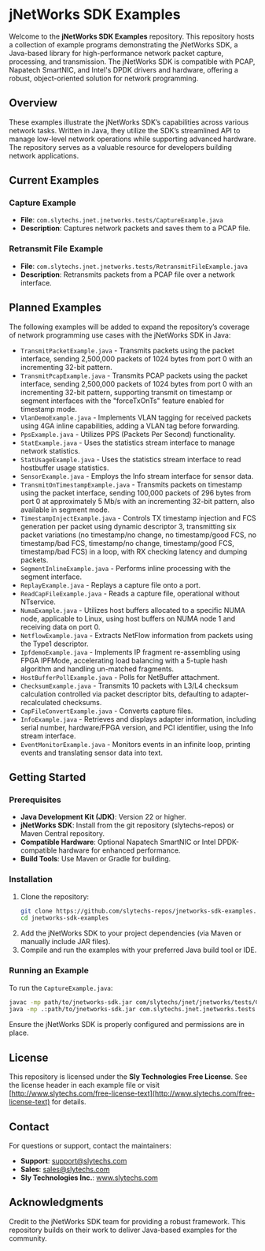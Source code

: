 # jNetWorks SDK Examples

Welcome to the **jNetWorks SDK Examples** repository. This repository hosts a collection of example programs demonstrating the jNetWorks SDK, a Java-based library for high-performance network packet capture, processing, and transmission. The jNetWorks SDK is compatible with PCAP, Napatech SmartNIC, and Intel's DPDK drivers and hardware, offering a robust, object-oriented solution for network programming.

## Overview

These examples illustrate the jNetWorks SDK’s capabilities across various network tasks. Written in Java, they utilize the SDK’s streamlined API to manage low-level network operations while supporting advanced hardware. The repository serves as a valuable resource for developers building network applications.

## Current Examples

### Capture Example
- **File**: `com.slytechs.jnet.jnetworks.tests/CaptureExample.java`
- **Description**: Captures network packets and saves them to a PCAP file.

### Retransmit File Example
- **File**: `com.slytechs.jnet.jnetworks.tests/RetransmitFileExample.java`
- **Description**: Retransmits packets from a PCAP file over a network interface.

## Planned Examples

The following examples will be added to expand the repository’s coverage of network programming use cases with the jNetWorks SDK in Java:
- `TransmitPacketExample.java` - Transmits packets using the packet interface, sending 2,500,000 packets of 1024 bytes from port 0 with an incrementing 32-bit pattern.
- `TransmitPcapExample.java` - Transmits PCAP packets using the packet interface, sending 2,500,000 packets of 1024 bytes from port 0 with an incrementing 32-bit pattern, supporting transmit on timestamp or segment interfaces with the "forceTxOnTs" feature enabled for timestamp mode.
- `VlanDemoExample.java` - Implements VLAN tagging for received packets using 4GA inline capabilities, adding a VLAN tag before forwarding.
- `PpsExample.java` - Utilizes PPS (Packets Per Second) functionality.
- `StatExample.java` - Uses the statistics stream interface to manage network statistics.
- `StatUsageExample.java` - Uses the statistics stream interface to read hostbuffer usage statistics.
- `SensorExample.java` - Employs the Info stream interface for sensor data.
- `TransmitOnTimestampExample.java` - Transmits packets on timestamp using the packet interface, sending 100,000 packets of 296 bytes from port 0 at approximately 5 Mb/s with an incrementing 32-bit pattern, also available in segment mode.
- `TimestampInjectExample.java` - Controls TX timestamp injection and FCS generation per packet using dynamic descriptor 3, transmitting six packet variations (no timestamp/no change, no timestamp/good FCS, no timestamp/bad FCS, timestamp/no change, timestamp/good FCS, timestamp/bad FCS) in a loop, with RX checking latency and dumping packets.
- `SegmentInlineExample.java` - Performs inline processing with the segment interface.
- `ReplayExample.java` - Replays a capture file onto a port.
- `ReadCapFileExample.java` - Reads a capture file, operational without NTservice.
- `NumaExample.java` - Utilizes host buffers allocated to a specific NUMA node, applicable to Linux, using host buffers on NUMA node 1 and receiving data on port 0.
- `NetflowExample.java` - Extracts NetFlow information from packets using the Type1 descriptor.
- `IpfdemoExample.java` - Implements IP fragment re-assembling using FPGA IPFMode, accelerating load balancing with a 5-tuple hash algorithm and handling un-matched fragments.
- `HostBufferPollExample.java` - Polls for NetBuffer attachment.
- `ChecksumExample.java` - Transmits 10 packets with L3/L4 checksum calculation controlled via packet descriptor bits, defaulting to adapter-recalculated checksums.
- `CapFileConvertExample.java` - Converts capture files.
- `InfoExample.java` - Retrieves and displays adapter information, including serial number, hardware/FPGA version, and PCI identifier, using the Info stream interface.
- `EventMonitorExample.java` - Monitors events in an infinite loop, printing events and translating sensor data into text.

## Getting Started

### Prerequisites
- **Java Development Kit (JDK)**: Version 22 or higher.
- **jNetWorks SDK**: Install from the git repository (slytechs-repos) or Maven Central repository.
- **Compatible Hardware**: Optional Napatech SmartNIC or Intel DPDK-compatible hardware for enhanced performance.
- **Build Tools**: Use Maven or Gradle for building.

### Installation
1. Clone the repository:
   ```bash
   git clone https://github.com/slytechs-repos/jnetworks-sdk-examples.git
   cd jnetworks-sdk-examples
   ```
2. Add the jNetWorks SDK to your project dependencies (via Maven or manually include JAR files).
3. Compile and run the examples with your preferred Java build tool or IDE.

### Running an Example
To run the `CaptureExample.java`:
```bash
javac -mp path/to/jnetworks-sdk.jar com/slytechs/jnet/jnetworks/tests/CaptureExample.java
java -mp .:path/to/jnetworks-sdk.jar com.slytechs.jnet.jnetworks.tests.CaptureExample
```
Ensure the jNetWorks SDK is properly configured and permissions are in place.

## License

This repository is licensed under the **Sly Technologies Free License**. See the license header in each example file or visit [http://www.slytechs.com/free-license-text](http://www.slytechs.com/free-license-text) for details.

## Contact

For questions or support, contact the maintainers:
- **Support**: support@slytechs.com
- **Sales**: sales@slytechs.com
- **Sly Technologies Inc.**: www.slytechs.com

## Acknowledgments

Credit to the jNetWorks SDK team for providing a robust framework. This repository builds on their work to deliver Java-based examples for the community.